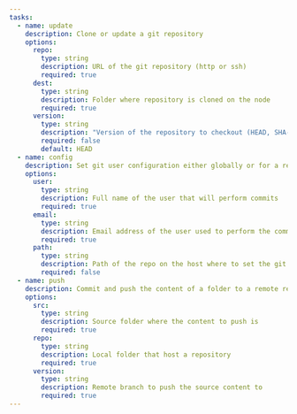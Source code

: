 ```yaml
---
tasks: 
  - name: update
    description: Clone or update a git repository
    options:
      repo:
        type: string  
        description: URL of the git repository (http or ssh)
        required: true
      dest:
        type: string
        description: Folder where repository is cloned on the node
        required: true
      version:
        type: string
        description: "Version of the repository to checkout (HEAD, SHA-1, branch or tag name)"
        required: false
        default: HEAD
  - name: config
    description: Set git user configuration either globally or for a repo defined by its path on the system
    options:
      user:
        type: string
        description: Full name of the user that will perform commits
        required: true
      email:
        type: string
        description: Email address of the user used to perform the commits
        required: true
      path:
        type: string
        description: Path of the repo on the host where to set the git configuration, if no `path` provided perform a global setup
        required: false
  - name: push
    description: Commit and push the content of a folder to a remote repository
    options:
      src:
        type: string
        description: Source folder where the content to push is
        required: true
      repo:
        type: string
        description: Local folder that host a repository
        required: true
      version:
        type: string
        description: Remote branch to push the source content to
        required: true
---
```

